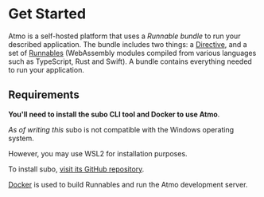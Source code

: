# Get Started

Atmo is a self-hosted platform that uses a _Runnable bundle_ to run your described application. 
The bundle includes two things: a [Directive](../concepts/the-directive.md), and a set of 
[Runnables](../concepts/runnables.md) (WebAssembly modules compiled from various languages 
such as TypeScript, Rust and Swift). A bundle contains everything needed to run your 
application.

## Requirements

**You'll need to install the subo CLI tool and Docker to use Atmo**.

_As of writing this_ subo is not compatible with the Windows operating system.

However, you may use WSL2 for installation purposes.

To install subo, [visit its GitHub repository](https://github.com/suborbital/subo).

[Docker](https://www.docker.com/get-started) is used to build Runnables and run the Atmo 
development server.
